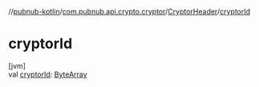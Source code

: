 //[pubnub-kotlin](../../../index.md)/[com.pubnub.api.crypto.cryptor](../index.md)/[CryptorHeader](index.md)/[cryptorId](cryptor-id.md)

# cryptorId

[jvm]\
val [cryptorId](cryptor-id.md): [ByteArray](https://kotlinlang.org/api/latest/jvm/stdlib/kotlin/-byte-array/index.html)
